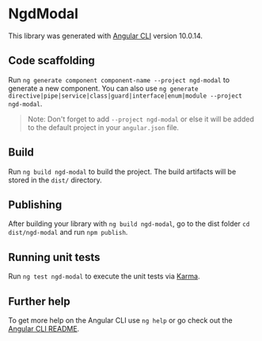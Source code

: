 # NgdModal

This library was generated with [Angular CLI](https://github.com/angular/angular-cli) version 10.0.14.

## Code scaffolding

Run `ng generate component component-name --project ngd-modal` to generate a new component. You can also use `ng generate directive|pipe|service|class|guard|interface|enum|module --project ngd-modal`.
> Note: Don't forget to add `--project ngd-modal` or else it will be added to the default project in your `angular.json` file. 

## Build

Run `ng build ngd-modal` to build the project. The build artifacts will be stored in the `dist/` directory.

## Publishing

After building your library with `ng build ngd-modal`, go to the dist folder `cd dist/ngd-modal` and run `npm publish`.

## Running unit tests

Run `ng test ngd-modal` to execute the unit tests via [Karma](https://karma-runner.github.io).

## Further help

To get more help on the Angular CLI use `ng help` or go check out the [Angular CLI README](https://github.com/angular/angular-cli/blob/master/README.md).
